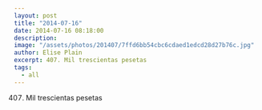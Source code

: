 ```yaml
---
layout: post
title: "2014-07-16"
date: 2014-07-16 08:18:00
description: 
image: "/assets/photos/201407/7ffd6bb54cbc6cdaed1edcd28d27b76c.jpg"
author: Elise Plain
excerpt: 407. Mil trescientas pesetas
tags: 
  - all
---
```


407. Mil trescientas pesetas
<p></p>
